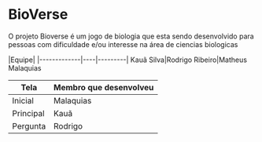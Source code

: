 # BioVerse
O projeto Bioverse é um jogo de biologia que esta sendo desenvolvido para pessoas com dificuldade e/ou interesse na área de ciencias biologicas 

|Equipe|
|-------------|----|---------|
Kauã Silva|Rodrigo Ribeiro|Matheus Malaquias

|Tela|Membro que desenvolveu|
|---------|---------|
Inicial|Malaquias
Principal |Kauã
Pergunta|Rodrigo
